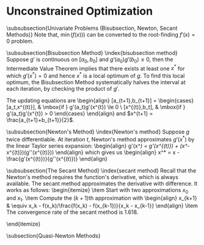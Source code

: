 # Unconstrained Optimization
\subsubsection{Univariate Problems (Bisubsection, Newton, Secant Methods)}
Note that, $\min(f(x)))$ can be converted to the root-finding $f'(x) = 0$ problem.

\subsubsection{Bisubsection Method}
\index{bisubsection method}
Suppose $g'$ is continuous on $[a_0,b_0]$ and $g'(a_0)g'(b_0) \le 0$, then the Intermediate Value Theorem implies that there exists at least one $x^*$ for which $g'(x^*) = 0$ and hence $x^*$ is a local optimum of $g$. To find this local optimum, the Bisubsection Method systematically halves the interval at each iteration, by checking the product of $g'$.

The updating equations are
\begin{align}
[a_{t+1},b_{t+1}] =
	\begin{cases}
		[a_t,x^{(t)}], & \mbox{if } g'(a_t)g'(x^{t}) \le 0 \\
		[x^{(t)},b_t], & \mbox{if } g'(a_t)g'(x^{t}) > 0
	\end{cases}
\end{align}
and $x^{t+1} = \frac{a_{t+1}+b_{t+1}}{2}$.

\subsubsection{Newton's Method}
\index{Newton's method}
Suppose $g$ twice differentiable. At iteration $t$, Newton's method approximates $g'(x^*)$ by the linear Taylor series expansion:
\begin{align}
	g'(x^*) = g'(x^{(t)}) + (x^*-x^{(t)})(g''(x^{(t)}))
\end{align}
which gives us
\begin{align}
	x^* = x - \frac{g'(x^{(t)})}{g''(x^{(t)})}
\end{align}

\subsubsection{The Secant Method}
\index{secant method}
Recall that the Newton's method requires the function's derivative, which is always available. The secant method approximates the derivative with difference. It works as follows:
\begin{itemize}
  \item Start with two approximations $x_0$ and $x_1$.
  \item Compute the $(k+1)$th approximation with
  \begin{align}
    x_{k+1} & \equiv x_k - f(x_k)/\frac{f(x_k) - f(x_{k-1})}{x_k - x_{k-1}}
  \end{align}
  \item The convergence rate of the secant method is $1.618$.

\end{itemize}

\subsection{Quasi-Newton Methods}